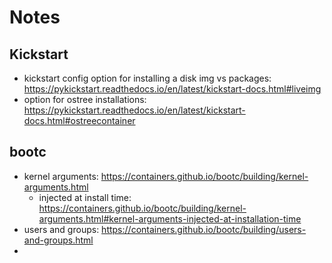 # Notes

## Kickstart

- kickstart config option for installing a disk img vs packages: https://pykickstart.readthedocs.io/en/latest/kickstart-docs.html#liveimg
- option for ostree installations: https://pykickstart.readthedocs.io/en/latest/kickstart-docs.html#ostreecontainer

## bootc

- kernel arguments: https://containers.github.io/bootc/building/kernel-arguments.html
  - injected at install time: https://containers.github.io/bootc/building/kernel-arguments.html#kernel-arguments-injected-at-installation-time
- users and groups: https://containers.github.io/bootc/building/users-and-groups.html
- 